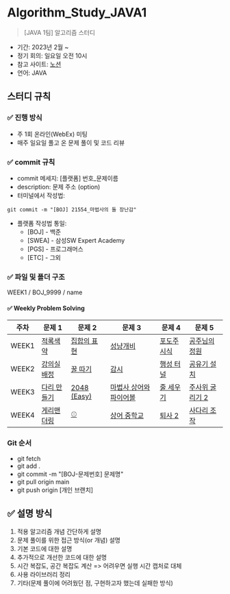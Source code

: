 # Algorithm_Study_JAVA1

> [JAVA 1팀] 알고리즘 스터디

- 기간: 2023년 2월 ~ 
- 정기 회의: 일요일 오전 10시
- 참고 사이트: [노션](https://www.notion.so/16-f54ad0f0f7f8456f8459884afeed87e4)
- 언어: JAVA

## 스터디 규칙 

### ✅ 진행 방식
- 주 1회 온라인(WebEx) 미팅
- 매주 일요일 풀고 온 문제 풀이 및 코드 리뷰


### ✅ commit 규칙
- commit 메세지: [플랫폼] 번호_문제이름
- description: 문제 주소 (option)
- 터미널에서 작성법: 
```
git commit -m "[BOJ] 21554_마법사의 돌 장난감"
```
- 플랫폼 작성법 통일: 
  * [BOJ] - 백준 
  * [SWEA] - 삼성SW Expert Academy
  * [PGS] - 프로그래머스
  * [ETC] - 그외

### ✅ 파일 및 폴더 구조
WEEK1 / BOJ_9999 / name

#### ✅ Weekly Problem Solving

| **주차** | **문제 1**    | **문제 2**    | **문제 3**    | **문제 4**    | **문제 5**    |
| -------- | ------------- | ------------- | ------------- | ------------- | ------------- |
| WEEK1  | [적록색약](https://www.acmicpc.net/problem/10026) | [집합의 표현](https://www.acmicpc.net/problem/1717) | [성냥개비](https://www.acmicpc.net/problem/3687) | [포도주 시식](https://www.acmicpc.net/problem/2156) | [공주님의 정원](https://www.acmicpc.net/problem/2457) |
| WEEK2  | [강의실 배정](https://www.acmicpc.net/problem/11000) | [꿀 따기](https://www.acmicpc.net/problem/21758) | [감시](https://www.acmicpc.net/problem/15683) | [행성 터널](https://www.acmicpc.net/problem/2887) | [공유기 설치](https://www.acmicpc.net/problem/2110) |
| WEEK3  | [다리 만들기](https://www.acmicpc.net/problem/2146) | [2048 (Easy)](https://www.acmicpc.net/problem/12100) | [마법사 상어와 파이어볼](https://www.acmicpc.net/problem/20056) | [줄 세우기](https://www.acmicpc.net/problem/2252) | [주사위 굴리기 2](https://www.acmicpc.net/problem/23288) |
| WEEK4  | [게리맨더링](https://www.acmicpc.net/problem/17471) | [⚾](https://www.acmicpc.net/problem/17281) | [상어 중학교](https://www.acmicpc.net/problem/21609) | [퇴사 2](https://www.acmicpc.net/problem/15486) | [사다리 조작](https://www.acmicpc.net/problem/15684) |


### Git 순서

- git fetch
- git add .
- git commit -m "[BOJ-문제번호] 문제명"
- git pull origin main
- git push origin [개인 브랜치]

## ✅ 설명 방식

1. 적용 알고리즘 개념 간단하게 설명
2. 문제 풀이를 위한 접근 방식(or 개념) 설명
3. 기본 코드에 대한 설명
4. 추가적으로 개선한 코드에 대한 설명
5. 시간 복잡도, 공간 복잡도 계산 => 어려우면 실행 시간 캡처로 대체
6. 사용 라이브러리 정리
7. 기타(문제 풀이에 어려웠던 점, 구현하고자 했는데 실패한 방식)
